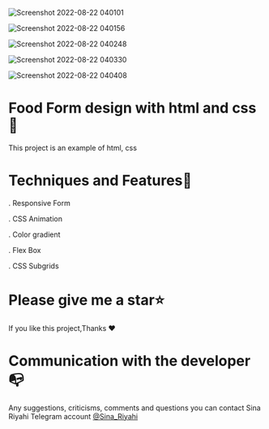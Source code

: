 ![Screenshot 2022-08-22 040101](https://user-images.githubusercontent.com/83516373/185809145-5a799708-120a-4bf5-8c9b-016a0be8973b.png)

![Screenshot 2022-08-22 040156](https://user-images.githubusercontent.com/83516373/185809168-e561a03b-4557-4ac0-b254-48498c6c8545.png)

![Screenshot 2022-08-22 040248](https://user-images.githubusercontent.com/83516373/185809191-ab56c5f1-b7fc-4c66-8a44-7e45a45407e5.png)

![Screenshot 2022-08-22 040330](https://user-images.githubusercontent.com/83516373/185809197-1a91ffca-5224-49bc-8edb-7e9282418823.png)

![Screenshot 2022-08-22 040408](https://user-images.githubusercontent.com/83516373/185809202-8a0ab028-d5a3-4d0f-bfe8-01d9fef24809.png)

Food Form design with html and css🥇
========================================

This project is an example of html, css

Techniques and Features🧵
========================================

.  Responsive Form

.  CSS Animation

.  Color gradient

.  Flex Box

.  CSS Subgrids

Please give me a star⭐
==========================================

If you like this project,Thanks ❤  


Communication with the developer📭
===========================================

Any suggestions, criticisms, comments and questions you can contact Sina Riyahi Telegram account [@Sina_Riyahi](https://www.t.me/sina_riyahi)
